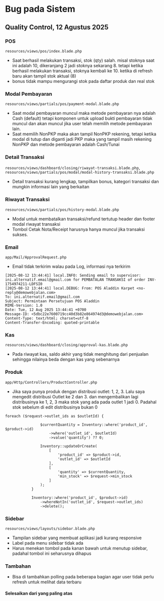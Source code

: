 # Bug pada Sistem

## Quality Control, 12 Agustus 2025

### POS

`resources/views/pos/index.blade.php`

- Saat berhasil melakukan transaksi, stok (qty) salah. misal stoknya saat ini adalah 10, dikeranjang 2 jadi stoknya sekarang 8. tetapi ketika berhasil melakukan transaksi, stoknya kembali ke 10. ketika di refresh baru akan tampil stok aktual (8)
- bonus tidak mampu mengurangi stok pada daftar produk dan real stok

### Modal Pembayaran

`resources/views/partials/pos/payment-modal.blade.php`

- Saat modal pembayaran muncul maka metode pembayaran nya adalah Cash (default) tetapi komponen untuk upload bukti pembayaran tidak muncul dan akan muncul jika user telah memilih metode pembayaran lain.
- Saat memilih NonPKP maka akan tampil NonPKP rekening, tetapi ketika modal di tutup dan diganti jadi PKP maka yang tampil masih rekening NonPKP dan metode pembayaran adalah Cash/Tunai

### Detail Transaksi

`resources/views/dashboard/closing/riwayat-transaksi.blade.php`, `resources/views/partials/pos/modal/modal-history-transaksi.blade.php`

- Detail transaksi kurang lengkap, tampilkan bonus, kategori transaksi dan mungkin informasi lain yang berkaitan

### Riwayat Transaksi

`resources/views/partials/pos/history-modal.blade.php`

- Modal untuk membatalkan transaksi/refund tertutup header dan footer modal riwayat transaksi
- Tombol Cetak Nota/Receipt harusnya hanya muncul jika transaksi sukses.

### Email

`app/Mail/ApprovalRequest.php`

- Email tidak terkirim walau pada Log, informasi nya terkirim

``` Laravel Log
[2025-08-12 13:44:41] local.INFO: Sending email to supervisor: ini.alternatif.email@gmail.com for PEMBATALAN TRANSAKSI of order INV-1754974211-LDFSI0
[2025-08-12 13:44:41] local.DEBUG: From: POS Aladdin Karpet <no-reply@demowebjalan.com>
To: ini.alternatif.email@gmail.com
Subject: Permintaan Persetujuan POS Aladdin
MIME-Version: 1.0
Date: Tue, 12 Aug 2025 13:44:41 +0700
Message-ID: <5dbc22e7600719cc40d3b82e864974d3@demowebjalan.com>
Content-Type: text/html; charset=utf-8
Content-Transfer-Encoding: quoted-printable
```

### Kas

`resources/views/dashboard/closing/approval-kas.blade.php`

- Pada riwayat kas, saldo akhir yang tidak menghitung dari penjualan sehingga nilainya beda dengan kas yang sebenarnya

### Produk

`app/Http/Controllers/ProductController.php`

- Jika saya punya produk dengan distribusi outlet: 1, 2, 3. Lalu saya mengedit distribusi Outlet ke 2 dan 3. dan mengembalikan lagi distribusinya ke 1, 2, 3 maka stok yang ada pada outlet 1 jadi 0. Padahal stok sebelum di edit distribusinya bukan 0
```Mungkin pada kode ini
foreach ($request->outlet_ids as $outletId) {

                $currentQuantity = Inventory::where('product_id', $product->id)
                    ->where('outlet_id', $outletId)
                    ->value('quantity') ?? 0;

                Inventory::updateOrCreate(
                    [
                        'product_id' => $product->id,
                        'outlet_id' => $outletId
                    ],
                    [
                        'quantity' => $currentQuantity,
                        'min_stock' => $request->min_stock
                    ]
                );
            }

            Inventory::where('product_id', $product->id)
                ->whereNotIn('outlet_id', $request->outlet_ids)
                ->delete();
```


### Sidebar

`resources/views/layouts/sidebar.blade.php`

- Tampilan sidebar yang membuat aplikasi jadi kurang responsive
- Label pada menu sidebar tidak ada
- Harus menekan tombol pada kanan bawah untuk menutup sidebar, padahal tombol ini seharusnya dihapus

### Tambahan

- Bisa di tambahkan polling pada beberapa bagian agar user tidak perlu refresh untuk melihat data terbaru

#### Selesaikan dari yang paling atas
